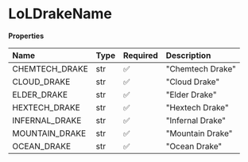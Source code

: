 # LoLDrakeName

**Properties**

| Name           | Type | Required | Description      |
| :------------- | :--- | :------- | :--------------- |
| CHEMTECH_DRAKE | str  | ✅       | "Chemtech Drake" |
| CLOUD_DRAKE    | str  | ✅       | "Cloud Drake"    |
| ELDER_DRAKE    | str  | ✅       | "Elder Drake"    |
| HEXTECH_DRAKE  | str  | ✅       | "Hextech Drake"  |
| INFERNAL_DRAKE | str  | ✅       | "Infernal Drake" |
| MOUNTAIN_DRAKE | str  | ✅       | "Mountain Drake" |
| OCEAN_DRAKE    | str  | ✅       | "Ocean Drake"    |
